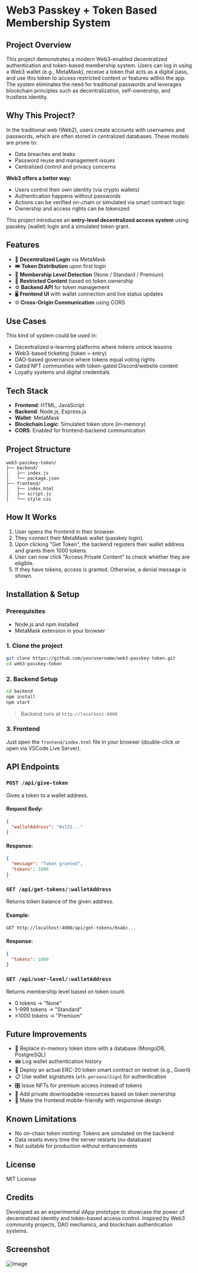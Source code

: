 # Web3 Passkey + Token Based Membership System

## Project Overview

This project demonstrates a modern Web3-enabled decentralized authentication and token-based membership system. Users can log in using a Web3 wallet (e.g., MetaMask), receive a token that acts as a digital pass, and use this token to access restricted content or features within the app. The system eliminates the need for traditional passwords and leverages blockchain principles such as decentralization, self-ownership, and trustless identity.

## Why This Project?

In the traditional web (Web2), users create accounts with usernames and passwords, which are often stored in centralized databases. These models are prone to:

* Data breaches and leaks
* Password reuse and management issues
* Centralized control and privacy concerns

**Web3 offers a better way:**

* Users control their own identity (via crypto wallets)
* Authentication happens without passwords
* Actions can be verified on-chain or simulated via smart contract logic
* Ownership and access rights can be tokenized

This project introduces an **entry-level decentralized access system** using passkey (wallet) login and a simulated token grant.

## Features

* 🔐 **Decentralized Login** via MetaMask
* 🎟️ **Token Distribution** upon first login
* 🧪 **Membership Level Detection** (None / Standard / Premium)
* 🚫 **Restricted Content** based on token ownership
* ⚙️ **Backend API** for token management
* 🖥️ **Frontend UI** with wallet connection and live status updates
* 🌐 **Cross-Origin Communication** using CORS

## Use Cases

This kind of system could be used in:

* Decentralized e-learning platforms where tokens unlock lessons
* Web3-based ticketing (token = entry)
* DAO-based governance where tokens equal voting rights
* Gated NFT communities with token-gated Discord/website content
* Loyalty systems and digital credentials

## Tech Stack

* **Frontend**: HTML, JavaScript
* **Backend**: Node.js, Express.js
* **Wallet**: MetaMask
* **Blockchain Logic**: Simulated token store (in-memory)
* **CORS**: Enabled for frontend-backend communication

## Project Structure

```
web3-passkey-token/
├── backend/
│   ├── index.js
│   └── package.json
├── frontend/
│   ├── index.html
│   ├── script.js
│   └── style.css
```

## How It Works

1. User opens the frontend in their browser.
2. They connect their MetaMask wallet (passkey login).
3. Upon clicking "Get Token", the backend registers their wallet address and grants them 1000 tokens.
4. User can now click "Access Private Content" to check whether they are eligible.
5. If they have tokens, access is granted. Otherwise, a denial message is shown.

## Installation & Setup

### Prerequisites

* Node.js and npm installed
* MetaMask extension in your browser

### 1. Clone the project

```bash
git clone https://github.com/yourusername/web3-passkey-token.git
cd web3-passkey-token
```

### 2. Backend Setup

```bash
cd backend
npm install
npm start
```

> Backend runs at `http://localhost:4000`

### 3. Frontend

Just open the `frontend/index.html` file in your browser (double-click or open via VSCode Live Server).

## API Endpoints

### `POST /api/give-token`

Gives a token to a wallet address.

#### Request Body:

```json
{
  "walletAddress": "0x123..."
}
```

#### Response:

```json
{
  "message": "Token granted",
  "tokens": 1000
}
```

### `GET /api/get-tokens/:walletAddress`

Returns token balance of the given address.

#### Example:

```bash
GET http://localhost:4000/api/get-tokens/0xabc...
```

#### Response:

```json
{
  "tokens": 1000
}
```

### `GET /api/user-level/:walletAddress`

Returns membership level based on token count.

* 0 tokens → "None"
* 1–999 tokens → "Standard"
* ≥1000 tokens → "Premium"

## Future Improvements

* 🧠 Replace in-memory token store with a database (MongoDB, PostgreSQL)
* 📾 Log wallet authentication history
* 🪹 Deploy an actual ERC-20 token smart contract on testnet (e.g., Goerli)
* 📋 Use wallet signatures (`eth.personalSign`) for authentication
* 🎛 Issue NFTs for premium access instead of tokens
* 📁 Add private downloadable resources based on token ownership
* 📲 Make the frontend mobile-friendly with responsive design

## Known Limitations

* No on-chain token minting: Tokens are simulated on the backend
* Data resets every time the server restarts (no database)
* Not suitable for production without enhancements

## License

MIT License

## Credits

Developed as an experimental dApp prototype to showcase the power of decentralized identity and token-based access control. Inspired by Web3 community projects, DAO mechanics, and blockchain authentication systems.
    
## Screenshot
![Image](https://github.com/user-attachments/assets/19725932-f2d0-4365-89ef-3000013b902e)

  
